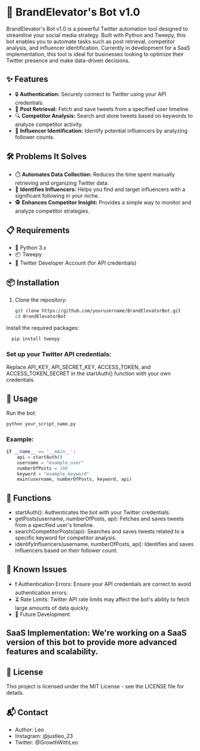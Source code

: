 # 🚀 BrandElevator's Bot v1.0

BrandElevator's Bot v1.0 is a powerful Twitter automation tool designed to streamline your social media strategy. Built with Python and Tweepy, this bot enables you to automate tasks such as post retrieval, competitor analysis, and influencer identification. Currently in development for a SaaS implementation, this tool is ideal for businesses looking to optimize their Twitter presence and make data-driven decisions.

## ✨ Features

- 🔒 **Authentication:** Securely connect to Twitter using your API credentials.
- 📝 **Post Retrieval:** Fetch and save tweets from a specified user timeline.
- 🔍 **Competitor Analysis:** Search and store tweets based on keywords to analyze competitor activity.
- 🌟 **Influencer Identification:** Identify potential influencers by analyzing follower counts.

## 🛠️ Problems It Solves

- ⏱️ **Automates Data Collection:** Reduces the time spent manually retrieving and organizing Twitter data.
- 🎯 **Identifies Influencers:** Helps you find and target influencers with a significant following in your niche.
- 🕵️ **Enhances Competitor Insight:** Provides a simple way to monitor and analyze competitor strategies.

## 📋 Requirements

- 🐍 Python 3.x
- 📦 Tweepy
- 🔑 Twitter Developer Account (for API credentials)

## 📦 Installation

1. Clone the repository:
   ```bash
   git clone https://github.com/yourusername/BrandElevatorBot.git
   cd BrandElevatorBot
Install the required packages:
```bash
  pip install tweepy
```
### Set up your Twitter API credentials:
Replace API_KEY, API_SECRET_KEY, ACCESS_TOKEN, and ACCESS_TOKEN_SECRET in the startAuth() function with your own credentials.

## 🚀 Usage

Run the bot:
```bash
python your_script_name.py
```
### Example:
```python
if __name__ == '__main__':
    api = startAuth()
    username = "example_user"
    numberOfPosts = 100
    keyword = "example_keyword"
    main(username, numberOfPosts, keyword, api)
```
## 📜 Functions

- startAuth(): Authenticates the bot with your Twitter credentials.
- getPosts(username, numberOfPosts, api): Fetches and saves tweets from a specified user's timeline.
- searchCompetitorPosts(api): Searches and saves tweets related to a specific keyword for competitor analysis.
- identifyInfluencers(username, numberOfPosts, api): Identifies and saves influencers based on their follower count.

## 🐞 Known Issues

- ❗ Authentication Errors: Ensure your API credentials are correct to avoid authentication errors.
- ⏳ Rate Limits: Twitter API rate limits may affect the bot's ability to fetch large amounts of data quickly.
- 🔮 Future Development

## SaaS Implementation: We're working on a SaaS version of this bot to provide more advanced features and scalability.

## 📄 License

This project is licensed under the MIT License - see the LICENSE file for details.

## 📬 Contact

- Author: Leo
- Instagram: @justleo_23
- Twitter: @GrowthWithLeo
